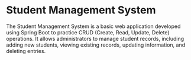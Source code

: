 # Student Management System
The Student Management System is a basic web application developed using Spring Boot to practice CRUD (Create, Read, Update, Delete) operations. It allows administrators to manage student records, including adding new students, viewing existing records, updating information, and deleting entries. 

